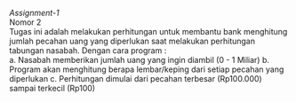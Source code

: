  *Assignment-1* <br>
 Nomor 2 <br> Tugas ini adalah melakukan perhitungan untuk membantu bank menghitung jumlah pecahan uang yang diperlukan saat melakukan perhitungan tabungan nasabah. Dengan cara program : <br>
 a. Nasabah memberikan jumlah uang yang ingin diambil (0 - 1 Miliar)
 b. Program akan menghitung berapa lembar/keping dari setiap pecahan yang diperlukan
 c. Perhitungan dimulai dari pecahan terbesar (Rp100.000) sampai terkecil (Rp100) <br>
